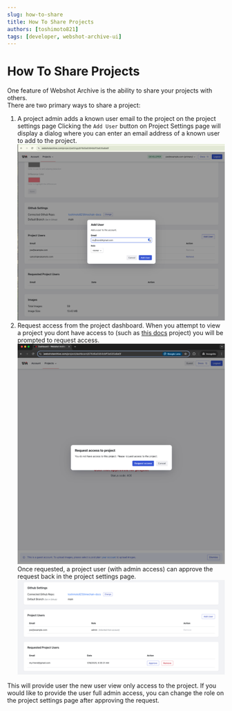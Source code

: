 ```yaml
---
slug: how-to-share
title: How To Share Projects
authors: [toshimoto821]
tags: [developer, webshot-archive-ui]
---
```


# How To Share Projects

One feature of Webshot Archive is the ability to share your projects with others.  
There are two primary ways to share a project:

<!-- truncate -->

1. A project admin adds a known user email to the project on the project settings page
   Clicking the `Add User` button on Project Settings page will display a dialog where you can enter an email address of a known user to add to the project.
   ![Add User](./project-settings-share-dialog.png)
2. Request access from the project dashboard. When you attempt to view a project you dont have access to (such as [this docs](https://www.webshotarchive.com/project/dashboard/676d5a9384bbff3a635a8a6f) project) you will be prompted to request access.
   ![Request Access](./dashboard-add-user.png)
   Once requested, a project user (with admin access) can approve the request back in the project settings page.
   ![Approve Request](./project-settings-pending-user.png)

This will provide user the new user view only access to the project. If you would like to provide the user full admin access, you can change the role on the project settings page after approving the request.
